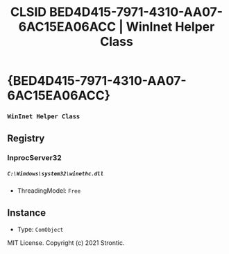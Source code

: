 ﻿---
title: "CLSID BED4D415-7971-4310-AA07-6AC15EA06ACC | WinInet Helper Class"
excerpt: What is COM-Object CLSID BED4D415-7971-4310-AA07-6AC15EA06ACC?
---

# {BED4D415-7971-4310-AA07-6AC15EA06ACC}

### `WinInet Helper Class`

## Registry


### InprocServer32

##### `C:\Windows\system32\winethc.dll`
* ThreadingModel: `Free`

## Instance

* Type: `ComObject`

MIT License. Copyright (c) 2021 Strontic.


